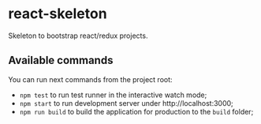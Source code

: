 # react-skeleton

Skeleton to bootstrap react/redux projects.

## Available commands

You can run next commands from the project root:
- `npm test` to run test runner in the interactive watch mode;
- `npm start` to run development server under http://localhost:3000;
- `npm run build` to build the application for production to the `build` folder;
